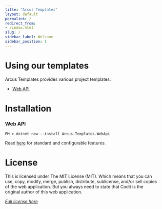 ```yaml
---
title: "Arcus Templates"
layout: default
permalink: /
redirect_from:
- /index.html
slug: /
sidebar_label: Welcome
sidebar_position: 1
---
```


# Using our templates

Arcus Templates provides various project templates:
* [Web API](./web-api-template.md)

# Installation

### Web API

```shell
PM > dotnet new --install Arcus.Templates.WebApi
```

Read [here](./web-api-template.md) for standard and configurable features.

# License
This is licensed under The MIT License (MIT). Which means that you can use, copy, modify, merge, publish, distribute, sublicense, and/or sell copies of the web application. But you always need to state that Codit is the original author of this web application.

*[Full license here](https://github.com/arcus-azure/arcus.templates/blob/master/LICENSE)*
